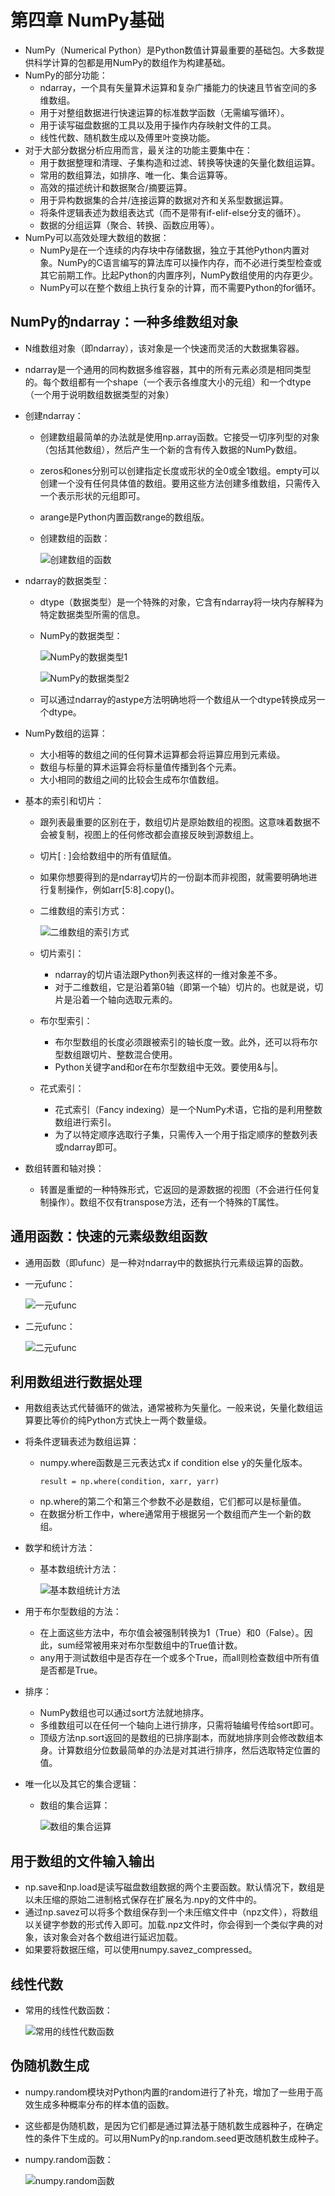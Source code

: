 # 第四章 NumPy基础

  - NumPy（Numerical Python）是Python数值计算最重要的基础包。大多数提供科学计算的包都是用NumPy的数组作为构建基础。
  - NumPy的部分功能：
    - ndarray，一个具有矢量算术运算和复杂广播能力的快速且节省空间的多维数组。
    - 用于对整组数据进行快速运算的标准数学函数（无需编写循环）。
    - 用于读写磁盘数据的工具以及用于操作内存映射文件的工具。
    - 线性代数、随机数生成以及傅里叶变换功能。
  - 对于大部分数据分析应用而言，最关注的功能主要集中在：
    - 用于数据整理和清理、子集构造和过滤、转换等快速的矢量化数组运算。
    - 常用的数组算法，如排序、唯一化、集合运算等。
    - 高效的描述统计和数据聚合/摘要运算。
    - 用于异构数据集的合并/连接运算的数据对齐和关系型数据运算。
    - 将条件逻辑表述为数组表达式（而不是带有if-elif-else分支的循环）。
    - 数据的分组运算（聚合、转换、函数应用等）。
  - NumPy可以高效处理大数组的数据：
    - NumPy是在一个连续的内存块中存储数据，独立于其他Python内置对象。NumPy的C语言编写的算法库可以操作内存，而不必进行类型检查或其它前期工作。比起Python的内置序列，NumPy数组使用的内存更少。
    - NumPy可以在整个数组上执行复杂的计算，而不需要Python的for循环。
    
## NumPy的ndarray：一种多维数组对象

  - N维数组对象（即ndarray），该对象是一个快速而灵活的大数据集容器。
  - ndarray是一个通用的同构数据多维容器，其中的所有元素必须是相同类型的。每个数组都有一个shape（一个表示各维度大小的元组）和一个dtype（一个用于说明数组数据类型的对象）
  - 创建ndarray：
    - 创建数组最简单的办法就是使用np.array函数。它接受一切序列型的对象（包括其他数组），然后产生一个新的含有传入数据的NumPy数组。
    - zeros和ones分别可以创建指定长度或形状的全0或全1数组。empty可以创建一个没有任何具体值的数组。要用这些方法创建多维数组，只需传入一个表示形状的元组即可。
    - arange是Python内置函数range的数组版。
    - 创建数组的函数：
      
      ![创建数组的函数](./图片/创建数组的函数.PNG)
      
  - ndarray的数据类型：
    - dtype（数据类型）是一个特殊的对象，它含有ndarray将一块内存解释为特定数据类型所需的信息。
    - NumPy的数据类型：
    
      ![NumPy的数据类型1](./图片/NumPy的数据类型1.PNG)
      
      ![NumPy的数据类型2](./图片/NumPy的数据类型2.PNG)
      
    - 可以通过ndarray的astype方法明确地将一个数组从一个dtype转换成另一个dtype。
  - NumPy数组的运算：
    - 大小相等的数组之间的任何算术运算都会将运算应用到元素级。
    - 数组与标量的算术运算会将标量值传播到各个元素。
    - 大小相同的数组之间的比较会生成布尔值数组。
  - 基本的索引和切片：
    - 跟列表最重要的区别在于，数组切片是原始数组的视图。这意味着数据不会被复制，视图上的任何修改都会直接反映到源数组上。
    - 切片[ : ]会给数组中的所有值赋值。
    - 如果你想要得到的是ndarray切片的一份副本而非视图，就需要明确地进行复制操作，例如arr[5:8].copy()。
    - 二维数组的索引方式：
    
      ![二维数组的索引方式](./图片/二维数组的索引方式.PNG)
      
    - 切片索引：
      - ndarray的切片语法跟Python列表这样的一维对象差不多。
      - 对于二维数组，它是沿着第0轴（即第一个轴）切片的。也就是说，切片是沿着一个轴向选取元素的。
    - 布尔型索引：
      - 布尔型数组的长度必须跟被索引的轴长度一致。此外，还可以将布尔型数组跟切片、整数混合使用。
      - Python关键字and和or在布尔型数组中无效。要使用&与|。
    - 花式索引：
      - 花式索引（Fancy indexing）是一个NumPy术语，它指的是利用整数数组进行索引。
      - 为了以特定顺序选取行子集，只需传入一个用于指定顺序的整数列表或ndarray即可。
  - 数组转置和轴对换：
    - 转置是重塑的一种特殊形式，它返回的是源数据的视图（不会进行任何复制操作）。数组不仅有transpose方法，还有一个特殊的T属性。
  
## 通用函数：快速的元素级数组函数

  - 通用函数（即ufunc）是一种对ndarray中的数据执行元素级运算的函数。
  - 一元ufunc：
  
    ![一元ufunc](./图片/一元ufunc.PNG)
    
  - 二元ufunc：
  
    ![二元ufunc](./图片/二元ufunc.PNG)
    
## 利用数组进行数据处理

  - 用数组表达式代替循环的做法，通常被称为矢量化。一般来说，矢量化数组运算要比等价的纯Python方式快上一两个数量级。    
  - 将条件逻辑表述为数组运算：
    - numpy.where函数是三元表达式x if condition else y的矢量化版本。
      ```
      result = np.where(condition, xarr, yarr)
      ```
    - np.where的第二个和第三个参数不必是数组，它们都可以是标量值。
    - 在数据分析工作中，where通常用于根据另一个数组而产生一个新的数组。
  - 数学和统计方法：
    - 基本数组统计方法：
    
      ![基本数组统计方法](./图片/基本数组统计方法.PNG)
      
  - 用于布尔型数组的方法：
    - 在上面这些方法中，布尔值会被强制转换为1（True）和0（False）。因此，sum经常被用来对布尔型数组中的True值计数。
    - any用于测试数组中是否存在一个或多个True，而all则检查数组中所有值是否都是True。
  - 排序：
    - NumPy数组也可以通过sort方法就地排序。
    - 多维数组可以在任何一个轴向上进行排序，只需将轴编号传给sort即可。
    - 顶级方法np.sort返回的是数组的已排序副本，而就地排序则会修改数组本身。计算数组分位数最简单的办法是对其进行排序，然后选取特定位置的值。
  - 唯一化以及其它的集合逻辑：
    - 数组的集合运算：
    
      ![数组的集合运算](./图片/数组的集合运算.PNG)
      
## 用于数组的文件输入输出

  - np.save和np.load是读写磁盘数组数据的两个主要函数。默认情况下，数组是以未压缩的原始二进制格式保存在扩展名为.npy的文件中的。
  - 通过np.savez可以将多个数组保存到一个未压缩文件中（npz文件），将数组以关键字参数的形式传入即可。加载.npz文件时，你会得到一个类似字典的对象，该对象会对各个数组进行延迟加载。
  - 如果要将数据压缩，可以使用numpy.savez_compressed。
  
## 线性代数

  - 常用的线性代数函数：
  
    ![常用的线性代数函数](./图片/常用的线性代数函数.PNG)
    
## 伪随机数生成

  - numpy.random模块对Python内置的random进行了补充，增加了一些用于高效生成多种概率分布的样本值的函数。
  - 这些都是伪随机数，是因为它们都是通过算法基于随机数生成器种子，在确定性的条件下生成的。可以用NumPy的np.random.seed更改随机数生成种子。
  - numpy.random函数：
  
    ![numpy.random函数](./图片/numpy.random函数.PNG)
